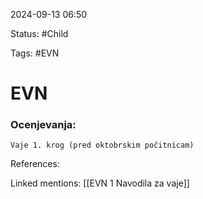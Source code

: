 2024-09-13 06:50

Status: #Child 

Tags: #EVN 

# EVN
### Ocenjevanja:
	Vaje 1. krog (pred oktobrskim počitnicam)




References:

Linked mentions:
[[EVN 1 Navodila za vaje]]